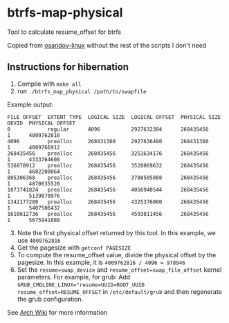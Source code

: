 # btrfs-map-physical
Tool to calculate resume_offset for btrfs

Copied from [osandov-linux](https://github.com/osandov/osandov-linux/blob/master/scripts/btrfs_map_physical.c) without the rest of the scripts I don't need

## Instructions for hibernation
1. Compile with `make all`
2. run `./btrfs_map_physical /path/to/swapfile`

Example output:
```
FILE OFFSET  EXTENT TYPE  LOGICAL SIZE  LOGICAL OFFSET  PHYSICAL SIZE  DEVID  PHYSICAL OFFSET
0            regular      4096          2927632384      268435456      1      4009762816
4096         prealloc     268431360     2927636480      268431360      1      4009766912
268435456    prealloc     268435456     3251634176      268435456      1      4333764608
536870912    prealloc     268435456     3520069632      268435456      1      4602200064
805306368    prealloc     268435456     3788505088      268435456      1      4870635520
1073741824   prealloc     268435456     4056940544      268435456      1      5139070976
1342177280   prealloc     268435456     4325376000      268435456      1      5407506432
1610612736   prealloc     268435456     4593811456      268435456      1      5675941888
```

3. Note the first physical offset returned by this tool. In this example, we
   use `4009762816`
4. Get the pagesize with `getconf PAGESIZE`
5. To compute the resume_offset value, divide the physical offset by the
   pagesize. In this example, it is `4009762816 / 4096 = 978946`
6. Set the `resume=swap_device` and `resume_offset=swap_file_offset` kernel
   parameters.
   For example, for grub: 
    Add `GRUB_CMDLINE_LINUX="resume=UUID=ROOT_UUID resume_offset=RESUME_OFFSET`
    in `/etc/default/grub` and then regenerate the grub configuration.

See [Arch Wiki](https://wiki.archlinux.org/title/Power_management/Suspend_and_hibernate#Hibernation_into_swap_file_on_Btrfs) for more information
